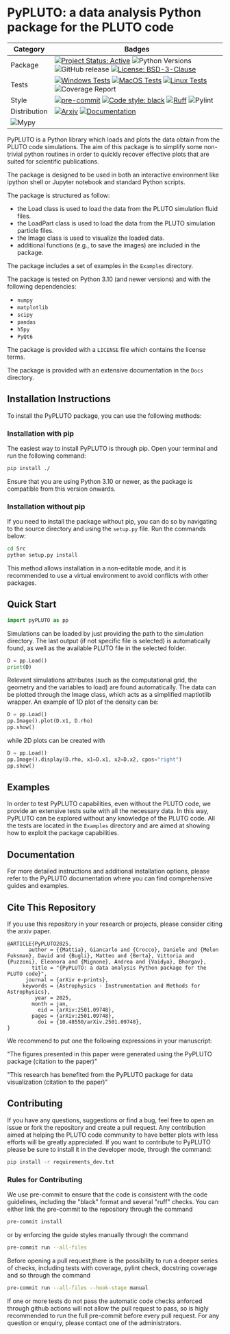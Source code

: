 # PyPLUTO: a data analysis Python package for the PLUTO code

| Category | Badges |
| --- | --- |
| Package | [![Project Status: Active](https://www.repostatus.org/badges/latest/active.svg)](https://www.repostatus.org/#active) ![Python Versions](https://img.shields.io/badge/Python-3.10%20%7C%203.11%20%7C%203.12%20%7C%203.13-3776AB.svg?style=flat&logo=python&logoColor=white) ![GitHub release](https://img.shields.io/github/v/release/GiMattia/PyPLUTO?include_prereleases&label=Github%20Release) [![License: BSD-3-Clause](https://img.shields.io/badge/License-BSD%203--Clause-blue.svg)](https://opensource.org/licenses/BSD-3-Clause) |
| Tests | [![Windows Tests](https://github.com/GiMattia/PyPLUTO/actions/workflows/test_windows.yml/badge.svg)](https://github.com/GiMattia/PyPLUTO/actions/workflows/test_windows.yml) [![MacOS Tests](https://github.com/GiMattia/PyPLUTO/actions/workflows/test_macos.yml/badge.svg)](https://github.com/GiMattia/PyPLUTO/actions/workflows/test_macos.yml) [![Linux Tests](https://github.com/GiMattia/PyPLUTO/actions/workflows/test_linux.yml/badge.svg)](https://github.com/GiMattia/PyPLUTO/actions/workflows/test_linux.yml) ![Coverage Report](https://img.shields.io/endpoint?url=https://gist.githubusercontent.com/GiMattia/384b1f3a3a3b74cdbd65c4e3dce0632f/raw/pytest-coverage-comment__main.json) |
| Style | [![pre-commit](https://img.shields.io/badge/pre--commit-enabled-brightgreen?logo=pre-commit&logoColor=white)](https://github.com//GiMattia/PyPLUTO/actions/workflows/pre-commit.yml) [![Code style: black](https://img.shields.io/badge/code%20style-black-000000.svg)](https://github.com/psf/black) [![Ruff](https://img.shields.io/endpoint?url=https://raw.githubusercontent.com/astral-sh/ruff/main/assets/badge/v2.json)](https://github.com/astral-sh/ruff) ![Pylint](https://img.shields.io/endpoint?url=https://gist.githubusercontent.com/GiMattia/8fc3a521f1c5e59e41eb16d1197bf8c8/raw/pylint-score.json) |
| Distribution | [![Arxiv](https://img.shields.io/badge/arXiv-2501.09748-8F1515?style=flat&logo=arxiv&logoColor=red)](https://doi.org/10.48550/arXiv.2501.09748) [![Documentation](https://readthedocs.org/projects/pypluto/badge/?version=latest)](https://pypluto.readthedocs.io/en/latest/?badge=latest) |
![Mypy](https://img.shields.io/badge/type_checking-mypy-brightgreen) |
<!-- ![Doc Coverage](https://img.shields.io/endpoint?url=https://gist.githubusercontent.com/GiMattia/cc212934fc58b93ddebda8c669dbb171/raw/interrogate-badge.svg) -->

<!-- ![PyPI](https://img.shields.io/pypi/v/PyPLUTO) -->
<!-- ![Conda](https://img.shields.io/badge/conda-available-brightgreen) -->
<!-- ![Zenodo](https://img.shields.io/badge/zenodo-DATA-brightgreen) -->
<!-- [![DOI](https://joss.theoj.org/papers/.../status.svg)](https://doi.org/...) -->



PyPLUTO is a Python library which loads and plots the data obtain from the
PLUTO code simulations.
The aim of this package is to simplify some non-trivial python routines in order
to quickly recover effective plots that are suited for scientific publications.

The package is designed to be used in both an interactive environment like
ipython shell or Jupyter notebook and standard Python scripts.

The package is structured as follow:

- the Load class is used to load the data from the PLUTO simulation fluid files.
- the LoadPart class is used to load the data from the PLUTO simulation particle files.
- the Image class is used to visualize the loaded data.
- additional functions (e.g., to save the images) are included in the package.

The package includes a set of examples in the `Examples` directory.

The package is tested on Python 3.10 (and newer versions) and with the following dependencies:

- `numpy`
- `matplotlib`
- `scipy`
- `pandas`
- `h5py`
- `PyQt6`

The package is provided with a `LICENSE` file which contains the license terms.

The package is provided with an extensive documentation in the `Docs` directory.

## Installation Instructions

To install the PyPLUTO package, you can use the following methods:

### Installation with pip

The easiest way to install PyPLUTO is through pip. Open your terminal and run the following command:

```bash
pip install ./
```

Ensure that you are using Python 3.10 or newer, as the package is compatible from this version onwards.

### Installation without pip

If you need to install the package without pip, you can do so by navigating to the source directory and using the `setup.py` file. Run the commands below:

```bash
cd Src
python setup.py install
```

This method allows installation in a non-editable mode, and it is recommended to use a virtual environment to avoid conflicts with other packages.

## Quick Start

```python
import pyPLUTO as pp
```

Simulations can be loaded by just providing the path to the simulation directory. The last output (if not specific
file is selected) is automatically found, as well as the available PLUTO file in the selected folder.

```python
D = pp.Load()
print(D)
```

Relevant simulations attributes (such as the computational grid, the geometry and the variables to load) are found automatically.
The data can be plotted through the Image class, which acts as a simplified maptlotlib wrapper.
An example of 1D plot of the density can be:

```python
D = pp.Load()
pp.Image().plot(D.x1, D.rho)
pp.show()
```

while 2D plots can be created with

```python
D = pp.Load()
pp.Image().display(D.rho, x1=D.x1, x2=D.x2, cpos="right")
pp.show()
```

## Examples

In order to test PyPLUTO capabilities, even without the PLUTO code, we provide
an extensive tests suite with all the necessary data.
In this way, PyPLUTO can be explored without any knowledge of the PLUTO code.
All the tests are located in the `Examples` directory and are aimed at showing
how to exploit the package capabilities.

## Documentation

For more detailed instructions and additional installation options, please refer to the PyPLUTO documentation where you can find comprehensive guides and examples.

## Cite This Repository

If you use this repository in your research or projects, please consider citing the arxiv paper.

```
@ARTICLE{PyPLUTO2025,
       author = {{Mattia}, Giancarlo and {Crocco}, Daniele and {Melon Fuksman}, David and {Bugli}, Matteo and {Berta}, Vittoria and {Puzzoni}, Eleonora and {Mignone}, Andrea and {Vaidya}, Bhargav},
        title = "{PyPLUTO: a data analysis Python package for the PLUTO code}",
      journal = {arXiv e-prints},
     keywords = {Astrophysics - Instrumentation and Methods for Astrophysics},
         year = 2025,
        month = jan,
          eid = {arXiv:2501.09748},
        pages = {arXiv:2501.09748},
          doi = {10.48550/arXiv.2501.09748},
}
```

We recommend to put one the following expressions in your manuscript:

"The figures presented in this paper were generated using the PyPLUTO package (citation to the paper)"

"This research has benefited from the PyPLUTO package for data visualization (citation to the paper)"

## Contributing

If you have any questions, suggestions or find a bug, feel free to open an issue or fork the repository and create a pull request.
Any contribution aimed at helping the PLUTO code community to have better plots with less efforts will be greatly appreciated.
If you want to contribute to PyPLUTO please be sure to install it in the developer mode, through the command:

```bash
pip install -r requirements_dev.txt
```

### Rules for Contributing

We use pre-commit to ensure that the code is consistent with the code guidelines, including the "black" format and several "ruff" checks.
You can either link the pre-commit to the repository through the command

```bash
pre-commit install
```

or by enforcing the guide styles manually through the command

```bash
pre-commit run --all-files
```

Before opening a pull request,there is the possibility to run a deeper series of checks, including tests with coverage, pylint check, docstring coverage and so through the command

```bash
pre-commit run --all-files --hook-stage manual
```

If one or more tests do not pass the automatic code checks anforced through github actions will not allow the pull request to pass, so is higly recommended to run the full pre-commit before every pull request.
For any question or enquiry, please contact one of the administrators.
